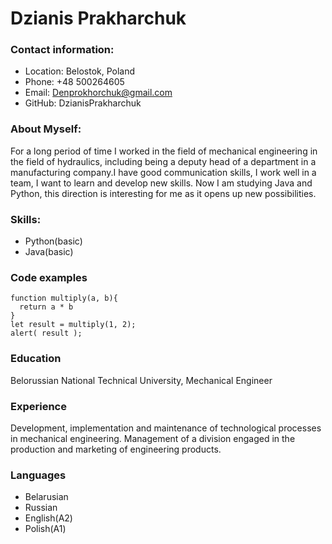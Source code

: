 # Dzianis Prakharchuk

### Contact information:
- Location: Belostok, Poland
- Phone: +48 500264605
- Email: Denprokhorchuk@gmail.com
- GitHub: DzianisPrakharchuk
### About Myself:
For a long period of time I worked in the field of mechanical engineering in the field of hydraulics, including being a deputy head of a department in a manufacturing company.I have good communication skills, I work well in a team, I want to learn and develop new skills. Now I am studying Java and Python, this direction is interesting for me as it opens up new possibilities.
### Skills:
- Python(basic)
- Java(basic)
### Code examples
```
function multiply(a, b){
  return a * b
}
let result = multiply(1, 2);
alert( result );
```
###  Education
Belorussian National Technical University,  Mechanical Engineer
###  Experience
Development, implementation and maintenance of technological processes in mechanical engineering. Management of a division engaged in the production and marketing of engineering products.
###  Languages
- Belarusian
- Russian
- English(A2)
- Polish(A1)
